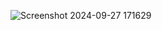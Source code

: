![Screenshot 2024-09-27 171629](https://github.com/user-attachments/assets/3ad0ccba-7e91-4bff-adb1-f05698959cbb)
